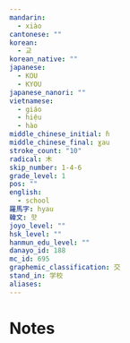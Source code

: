 ```yaml
---
mandarin:
  - xiào
cantonese: ""
korean:
  - 교
korean_native: ""
japanese:
  - KOU
  - KYOU
japanese_nanori: ""
vietnamese:
  - giáo
  - hiệu
  - hào
middle_chinese_initial: ɦ
middle_chinese_final: ɣau
stroke_count: "10"
radical: 木
skip_number: 1-4-6
grade_level: 1
pos: ""
english:
  - school
羅馬字: hyau
韓文: 햣
joyo_level: ""
hsk_level: ""
hanmun_edu_level: ""
danayo_id: 188
mc_id: 695
graphemic_classification: 交
stand_in: 学校
aliases:
---
```


# Notes
